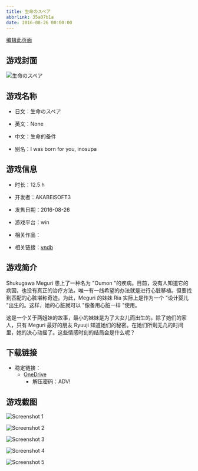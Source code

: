 ```yaml
---
title: 生命のスペア
abbrlink: 35a07b1a
date: 2016-08-26 00:00:00
---
```

[编辑此页面](https://github.com/ACG-3/ADV3-source/blob/main/source/_posts/games/%E7%94%9F%E5%91%BD%E3%81%AE%E3%82%B9%E3%83%9A%E3%82%A2.md)

## 游戏封面

![生命のスペア](https://pan.timero.xyz/onedrive/img_lib_001/%E7%94%9F%E5%91%BD%E3%81%AE%E3%82%B9%E3%83%9A%E3%82%A2_cover.avif)


## 游戏名称

- 日文：生命のスペア
- 英文：None
- 中文：生命的备件

- 别名：I was born for you, inosupa


## 游戏信息

- 时长：12.5 h
- 开发者：AKABEiSOFT3
- 发售日期：2016-08-26
- 游戏平台：win
- 相关作品：

- 相关链接：[vndb](https://vndb.org/v19513)


## 游戏简介

Shukugawa Meguri 患上了一种名为 "Oumon "的疾病。目前，没有人知道它的病因，也没有真正的治疗方法。唯一有一线希望的办法就是进行心脏移植。但要找到匹配的心脏堪称奇迹。为此，Meguri 的妹妹 Ria 实际上是作为一个 "设计婴儿 "出生的。这样，她的心脏就可以 "像备用心脏一样 "使用。

这是一个关于两姐妹的故事，最小的妹妹是为了大女儿而出生的。除了她们的家人，只有 Meguri 最好的朋友 Ryuuji 知道她们的秘密。在她们所剩无几的时间里，她的决心动摇了。这些情感时刻的结局会是什么呢？




## 下载链接

- 稳定链接：
    - [OneDrive](https://pan.timero.xyz/onedrive/adv_lib_001/%E7%94%9F%E5%91%BD%E3%81%AE%E3%82%B9%E3%83%9A%E3%82%A2)
        - 解压密码：ADV!



## 游戏截图


![Screenshot 1](https://pan.timero.xyz/onedrive/img_lib_001/%E7%94%9F%E5%91%BD%E3%81%AE%E3%82%B9%E3%83%9A%E3%82%A2_Screenshot_1.avif)

![Screenshot 2](https://pan.timero.xyz/onedrive/img_lib_001/%E7%94%9F%E5%91%BD%E3%81%AE%E3%82%B9%E3%83%9A%E3%82%A2_Screenshot_2.avif)

![Screenshot 3](https://pan.timero.xyz/onedrive/img_lib_001/%E7%94%9F%E5%91%BD%E3%81%AE%E3%82%B9%E3%83%9A%E3%82%A2_Screenshot_3.avif)

![Screenshot 4](https://pan.timero.xyz/onedrive/img_lib_001/%E7%94%9F%E5%91%BD%E3%81%AE%E3%82%B9%E3%83%9A%E3%82%A2_Screenshot_4.avif)

![Screenshot 5](https://pan.timero.xyz/onedrive/img_lib_001/%E7%94%9F%E5%91%BD%E3%81%AE%E3%82%B9%E3%83%9A%E3%82%A2_Screenshot_5.avif)

